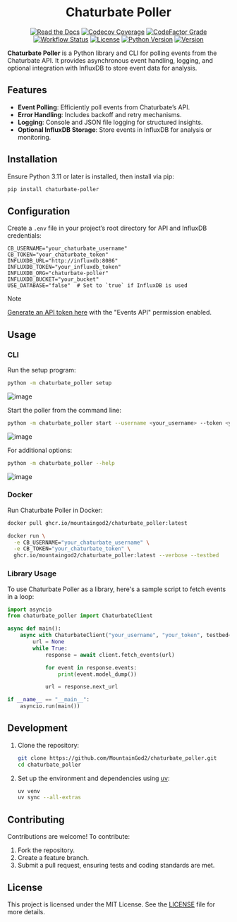 <div align="center">

# Chaturbate Poller

[![Read the Docs](https://img.shields.io/readthedocs/chaturbate-poller?link=https%3A%2F%2Fchaturbate-poller.readthedocs.io%2Fen%2Fstable%2F)](https://chaturbate-poller.readthedocs.io/en/stable/)
[![Codecov Coverage](https://img.shields.io/codecov/c/github/MountainGod2/chaturbate_poller/main?link=https%3A%2F%2Fapp.codecov.io%2Fgh%2FMountainGod2%2Fchaturbate_poller)](https://app.codecov.io/gh/MountainGod2/chaturbate_poller/)
[![CodeFactor Grade](https://img.shields.io/codefactor/grade/github/MountainGod2/chaturbate_poller?link=https%3A%2F%2Fwww.codefactor.io%2Frepository%2Fgithub%2Fmountaingod2%2Fchaturbate_poller)](https://www.codefactor.io/repository/github/mountaingod2/chaturbate_poller)
[![Workflow Status](https://img.shields.io/github/actions/workflow/status/MountainGod2/chaturbate_poller/docker-build.yml?branch=main&link=https%3A%2F%2Fgithub.com%2FMountainGod2%2Fchaturbate_poller%2Factions%2Fworkflows%2Fdocker-build.yml)](https://github.com/MountainGod2/chaturbate_poller/actions/workflows/docker-build.yml/)
[![License](https://img.shields.io/pypi/l/chaturbate-poller?link=https%3A%2F%2Fgithub.com%2FMountainGod2%2Fchaturbate_poller)](https://github.com/MountainGod2/chaturbate_poller?tab=MIT-1-ov-file)
[![Python Version](https://img.shields.io/pypi/pyversions/chaturbate-poller?link=https%3A%2F%2Fwww.python.org%2Fdownloads%2F)](https://www.python.org/downloads/)
[![Version](https://img.shields.io/pypi/v/chaturbate-poller?link=https%3A%2F%2Fpypi.org%2Fproject%2Fchaturbate-poller%2F)](https://pypi.org/project/chaturbate-poller/)

</div>

**Chaturbate Poller** is a Python library and CLI for polling events from the Chaturbate API. It provides asynchronous event handling, logging, and optional integration with InfluxDB to store event data for analysis.

## Features

- **Event Polling**: Efficiently poll events from Chaturbate’s API.
- **Error Handling**: Includes backoff and retry mechanisms.
- **Logging**: Console and JSON file logging for structured insights.
- **Optional InfluxDB Storage**: Store events in InfluxDB for analysis or monitoring.

## Installation

Ensure Python 3.11 or later is installed, then install via pip:

```bash
pip install chaturbate-poller
```

## Configuration

Create a `.env` file in your project’s root directory for API and InfluxDB credentials:

```text
CB_USERNAME="your_chaturbate_username"
CB_TOKEN="your_chaturbate_token"
INFLUXDB_URL="http://influxdb:8086"
INFLUXDB_TOKEN="your_influxdb_token"
INFLUXDB_ORG="chaturbate-poller"
INFLUXDB_BUCKET="your_bucket"
USE_DATABASE="false"  # Set to `true` if InfluxDB is used
```

> [!NOTE]
> [Generate an API token here](https://chaturbate.com/statsapi/authtoken/) with the "Events API" permission enabled.

## Usage

### CLI

Run the setup program:

```bash
python -m chaturbate_poller setup
```

![image](https://github.com/user-attachments/assets/6060699d-022a-4526-b323-a140ee69e9c2)

Start the poller from the command line:

```bash
python -m chaturbate_poller start --username <your_username> --token <your_token>
```

![image](https://github.com/user-attachments/assets/b80bf277-188d-4874-b52d-99f8cd6b1c3b)

For additional options:

```bash
python -m chaturbate_poller --help
```

![image](https://github.com/user-attachments/assets/e564d698-a31f-4932-835e-44786a945747)

### Docker

Run Chaturbate Poller in Docker:

```bash
docker pull ghcr.io/mountaingod2/chaturbate_poller:latest
```

```bash
docker run \
  -e CB_USERNAME="your_chaturbate_username" \
  -e CB_TOKEN="your_chaturbate_token" \
  ghcr.io/mountaingod2/chaturbate_poller:latest --verbose --testbed
```

### Library Usage

To use Chaturbate Poller as a library, here's a sample script to fetch events in a loop:

```python
import asyncio
from chaturbate_poller import ChaturbateClient

async def main():
    async with ChaturbateClient("your_username", "your_token", testbed=False) as client:
        url = None
        while True:
            response = await client.fetch_events(url)

            for event in response.events:
                print(event.model_dump())

            url = response.next_url

if __name__ == "__main__":
    asyncio.run(main())
```

## Development

1. Clone the repository:

   ```bash
   git clone https://github.com/MountainGod2/chaturbate_poller.git
   cd chaturbate_poller
   ```

2. Set up the environment and dependencies using [uv](https://docs.astral.sh/uv/):

   ```bash
   uv venv
   uv sync --all-extras
   ```

## Contributing

Contributions are welcome! To contribute:

1. Fork the repository.
2. Create a feature branch.
3. Submit a pull request, ensuring tests and coding standards are met.

## License

This project is licensed under the MIT License. See the [LICENSE](LICENSE) file for more details.
